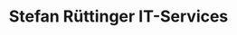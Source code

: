 ---
title: "Stefan Rüttinger IT-Services"
url: /rauhenebrach/stefan-ruettinger-it-services/
shop: Computer
---
